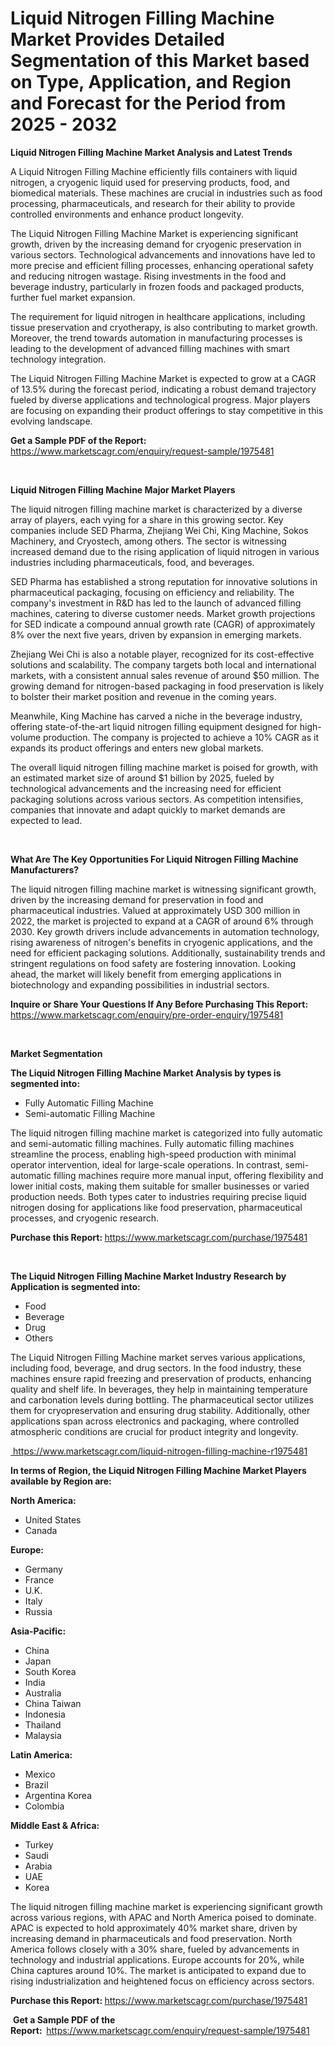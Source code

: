 <p><h1>Liquid Nitrogen Filling Machine Market Provides Detailed Segmentation of this Market based on Type, Application, and Region and Forecast for the Period from 2025 - 2032</h1></p><p><strong>Liquid Nitrogen Filling Machine Market Analysis and Latest Trends</strong></p>
<p><p>A Liquid Nitrogen Filling Machine efficiently fills containers with liquid nitrogen, a cryogenic liquid used for preserving products, food, and biomedical materials. These machines are crucial in industries such as food processing, pharmaceuticals, and research for their ability to provide controlled environments and enhance product longevity.</p><p>The Liquid Nitrogen Filling Machine Market is experiencing significant growth, driven by the increasing demand for cryogenic preservation in various sectors. Technological advancements and innovations have led to more precise and efficient filling processes, enhancing operational safety and reducing nitrogen wastage. Rising investments in the food and beverage industry, particularly in frozen foods and packaged products, further fuel market expansion.</p><p>The requirement for liquid nitrogen in healthcare applications, including tissue preservation and cryotherapy, is also contributing to market growth. Moreover, the trend towards automation in manufacturing processes is leading to the development of advanced filling machines with smart technology integration.</p><p>The Liquid Nitrogen Filling Machine Market is expected to grow at a CAGR of 13.5% during the forecast period, indicating a robust demand trajectory fueled by diverse applications and technological progress. Major players are focusing on expanding their product offerings to stay competitive in this evolving landscape.</p></p>
<p><strong>Get a Sample PDF of the Report:&nbsp;</strong> <a href="https://www.marketscagr.com/enquiry/request-sample/1975481?utm_campaign=3075&utm_medium=2&utm_source=Github&utm_content=ia&utm_term=12042025&utm_id=liquid-nitrogen-filling-machine">https://www.marketscagr.com/enquiry/request-sample/1975481</a></p>
<p>&nbsp;</p>
<p><strong>Liquid Nitrogen Filling Machine Major Market Players</strong></p>
<p><p>The liquid nitrogen filling machine market is characterized by a diverse array of players, each vying for a share in this growing sector. Key companies include SED Pharma, Zhejiang Wei Chi, King Machine, Sokos Machinery, and Cryostech, among others. The sector is witnessing increased demand due to the rising application of liquid nitrogen in various industries including pharmaceuticals, food, and beverages.</p><p>SED Pharma has established a strong reputation for innovative solutions in pharmaceutical packaging, focusing on efficiency and reliability. The company's investment in R&D has led to the launch of advanced filling machines, catering to diverse customer needs. Market growth projections for SED indicate a compound annual growth rate (CAGR) of approximately 8% over the next five years, driven by expansion in emerging markets.</p><p>Zhejiang Wei Chi is also a notable player, recognized for its cost-effective solutions and scalability. The company targets both local and international markets, with a consistent annual sales revenue of around $50 million. The growing demand for nitrogen-based packaging in food preservation is likely to bolster their market position and revenue in the coming years.</p><p>Meanwhile, King Machine has carved a niche in the beverage industry, offering state-of-the-art liquid nitrogen filling equipment designed for high-volume production. The company is projected to achieve a 10% CAGR as it expands its product offerings and enters new global markets.</p><p>The overall liquid nitrogen filling machine market is poised for growth, with an estimated market size of around $1 billion by 2025, fueled by technological advancements and the increasing need for efficient packaging solutions across various sectors. As competition intensifies, companies that innovate and adapt quickly to market demands are expected to lead.</p></p>
<p>&nbsp;</p>
<p><strong>What Are The Key Opportunities For Liquid Nitrogen Filling Machine Manufacturers?</strong></p>
<p><p>The liquid nitrogen filling machine market is witnessing significant growth, driven by the increasing demand for preservation in food and pharmaceutical industries. Valued at approximately USD 300 million in 2022, the market is projected to expand at a CAGR of around 6% through 2030. Key growth drivers include advancements in automation technology, rising awareness of nitrogen's benefits in cryogenic applications, and the need for efficient packaging solutions. Additionally, sustainability trends and stringent regulations on food safety are fostering innovation. Looking ahead, the market will likely benefit from emerging applications in biotechnology and expanding possibilities in industrial sectors.</p></p>
<p><strong>Inquire or Share Your Questions If Any Before Purchasing This Report:</strong> <a href="https://www.marketscagr.com/enquiry/pre-order-enquiry/1975481?utm_campaign=3075&utm_medium=2&utm_source=Github&utm_content=ia&utm_term=12042025&utm_id=liquid-nitrogen-filling-machine">https://www.marketscagr.com/enquiry/pre-order-enquiry/1975481</a></p>
<p>&nbsp;</p>
<p><strong>Market Segmentation</strong></p>
<p><strong>The Liquid Nitrogen Filling Machine Market Analysis by types is segmented into:</strong></p>
<p><ul><li>Fully Automatic Filling Machine</li><li>Semi-automatic Filling Machine</li></ul></p>
<p><p>The liquid nitrogen filling machine market is categorized into fully automatic and semi-automatic filling machines. Fully automatic filling machines streamline the process, enabling high-speed production with minimal operator intervention, ideal for large-scale operations. In contrast, semi-automatic filling machines require more manual input, offering flexibility and lower initial costs, making them suitable for smaller businesses or varied production needs. Both types cater to industries requiring precise liquid nitrogen dosing for applications like food preservation, pharmaceutical processes, and cryogenic research.</p></p>
<p><strong>Purchase this Report:&nbsp;</strong><a href="https://www.marketscagr.com/purchase/1975481?utm_campaign=3075&utm_medium=2&utm_source=Github&utm_content=ia&utm_term=12042025&utm_id=liquid-nitrogen-filling-machine">https://www.marketscagr.com/purchase/1975481</a></p>
<p>&nbsp;</p>
<p><strong>The Liquid Nitrogen Filling Machine Market Industry Research by Application is segmented into:</strong></p>
<p><ul><li>Food</li><li>Beverage</li><li>Drug</li><li>Others</li></ul></p>
<p><p>The Liquid Nitrogen Filling Machine market serves various applications, including food, beverage, and drug sectors. In the food industry, these machines ensure rapid freezing and preservation of products, enhancing quality and shelf life. In beverages, they help in maintaining temperature and carbonation levels during bottling. The pharmaceutical sector utilizes them for cryopreservation and ensuring drug stability. Additionally, other applications span across electronics and packaging, where controlled atmospheric conditions are crucial for product integrity and longevity.</p></p>
<p><a href="https://www.marketscagr.com/liquid-nitrogen-filling-machine-r1975481?utm_campaign=3075&utm_medium=2&utm_source=Github&utm_content=ia&utm_term=12042025&utm_id=liquid-nitrogen-filling-machine">&nbsp;https://www.marketscagr.com/liquid-nitrogen-filling-machine-r1975481</a></p>
<p><strong>In terms of Region, the Liquid Nitrogen Filling Machine Market Players available by Region are:</strong></p>
<p>
    <p> <strong> North America: </strong>
        <ul>
            <li>United States</li>
            <li>Canada</li>
        </ul>
        </p> 
    <p> <strong> Europe: </strong>
        <ul>
            <li>Germany</li>
            <li>France</li>
            <li>U.K.</li>
            <li>Italy</li>
            <li>Russia</li>
        </ul>
        </p> 
    <p> <strong> Asia-Pacific: </strong>
        <ul>
            <li>China</li>
            <li>Japan</li>
            <li>South Korea</li>
            <li>India</li>
            <li>Australia</li>
            <li>China Taiwan</li>
            <li>Indonesia</li>
            <li>Thailand</li>
            <li>Malaysia</li>
        </ul>
        </p> 
    <p> <strong> Latin America: </strong>
        <ul>
            <li>Mexico</li>
            <li>Brazil</li>
            <li>Argentina Korea</li>
            <li>Colombia</li>
        </ul>
        </p> 
    <p> <strong> Middle East & Africa: </strong>
        <ul>
            <li>Turkey</li>
            <li>Saudi</li>
            <li>Arabia</li>
            <li>UAE</li>
            <li>Korea</li>
        </ul>
    </p>
    </p>
<p><p>The liquid nitrogen filling machine market is experiencing significant growth across various regions, with APAC and North America poised to dominate. APAC is expected to hold approximately 40% market share, driven by increasing demand in pharmaceuticals and food preservation. North America follows closely with a 30% share, fueled by advancements in technology and industrial applications. Europe accounts for 20%, while China captures around 10%. The market is anticipated to expand due to rising industrialization and heightened focus on efficiency across sectors.</p></p>
<p><strong>Purchase this Report: </strong><a href="https://www.marketscagr.com/purchase/1975481?utm_campaign=3075&utm_medium=2&utm_source=Github&utm_content=ia&utm_term=12042025&utm_id=liquid-nitrogen-filling-machine">https://www.marketscagr.com/purchase/1975481</a></p>
<p>&nbsp;<strong>Get a Sample PDF of the Report:&nbsp;&nbsp;</strong><a href="https://www.marketscagr.com/enquiry/request-sample/1975481?utm_campaign=3075&utm_medium=2&utm_source=Github&utm_content=ia&utm_term=12042025&utm_id=liquid-nitrogen-filling-machine">https://www.marketscagr.com/enquiry/request-sample/1975481</a></p>
<p><strong></strong></p>
<p><p></p><p></p><p></p></p>
